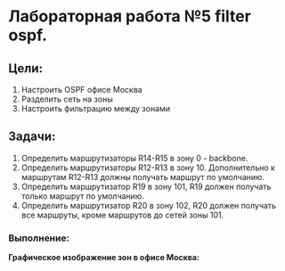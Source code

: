 # Лабораторная работа №5 filter ospf. 

## Цели:
1. Настроить OSPF офисе Москва
2. Разделить сеть на зоны
3. Настроить фильтрацию между зонами

## Задачи: 
1. Определить маршрутизаторы R14-R15 в зону 0 - backbone.
2. Определить маршрутизаторы R12-R13 в зону 10. Дополнительно к маршрутам R12-R13 должны получать маршрут по умолчанию.
3. Определить маршрутизатор R19 в зону 101, R19 должен получать только маршрут по умолчанию.
4. Определить маршрутизатор R20 в зону 102, R20 должен получать все маршруты, кроме маршрутов до сетей зоны 101.

### Выполнение: 
**Графическое изображение зон в офисе Москва:**


